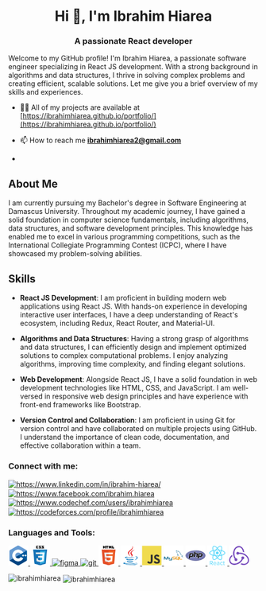 <h1 align="center">Hi 👋, I'm Ibrahim Hiarea</h1>
<h3 align="center">A passionate React developer</h3>

Welcome to my GitHub profile! I'm Ibrahim Hiarea, a passionate software engineer specializing in React JS development. With a strong background in algorithms and data structures, I thrive in solving complex problems and creating efficient, scalable solutions. Let me give you a brief overview of my skills and experiences.

- 👨‍💻 All of my projects are available at [https://ibrahimhiarea.github.io/portfolio/](https://ibrahimhiarea.github.io/portfolio/)

- 📫 How to reach me **ibrahimhiarea2@gmail.com**
- 
## About Me

I am currently pursuing my Bachelor's degree in Software Engineering at Damascus University. Throughout my academic journey, I have gained a solid foundation in computer science fundamentals, including algorithms, data structures, and software development principles. This knowledge has enabled me to excel in various programming competitions, such as the International Collegiate Programming Contest (ICPC), where I have showcased my problem-solving abilities.

## Skills

- **React JS Development**: I am proficient in building modern web applications using React JS. With hands-on experience in developing interactive user interfaces, I have a deep understanding of React's ecosystem, including Redux, React Router, and Material-UI.

- **Algorithms and Data Structures**: Having a strong grasp of algorithms and data structures, I can efficiently design and implement optimized solutions to complex computational problems. I enjoy analyzing algorithms, improving time complexity, and finding elegant solutions.

- **Web Development**: Alongside React JS, I have a solid foundation in web development technologies like HTML, CSS, and JavaScript. I am well-versed in responsive web design principles and have experience with front-end frameworks like Bootstrap.

- **Version Control and Collaboration**: I am proficient in using Git for version control and have collaborated on multiple projects using GitHub. I understand the importance of clean code, documentation, and effective collaboration within a team.


<h3 align="left">Connect with me:</h3>
<p align="left">
<a href="https://linkedin.com/in/https://www.linkedin.com/in/ibrahim-hiarea/" target="blank"><img align="center" src="https://raw.githubusercontent.com/rahuldkjain/github-profile-readme-generator/master/src/images/icons/Social/linked-in-alt.svg" alt="https://www.linkedin.com/in/ibrahim-hiarea/" height="30" width="40" /></a>
<a href="https://fb.com/https://www.facebook.com/ibrahim.hiarea" target="blank"><img align="center" src="https://raw.githubusercontent.com/rahuldkjain/github-profile-readme-generator/master/src/images/icons/Social/facebook.svg" alt="https://www.facebook.com/ibrahim.hiarea" height="30" width="40" /></a>
<a href="https://www.codechef.com/users/https://www.codechef.com/users/ibrahimhiarea" target="blank"><img align="center" src="https://cdn.jsdelivr.net/npm/simple-icons@3.1.0/icons/codechef.svg" alt="https://www.codechef.com/users/ibrahimhiarea" height="30" width="40" /></a>
<a href="https://codeforces.com/profile/https://codeforces.com/profile/ibrahimhiarea" target="blank"><img align="center" src="https://raw.githubusercontent.com/rahuldkjain/github-profile-readme-generator/master/src/images/icons/Social/codeforces.svg" alt="https://codeforces.com/profile/ibrahimhiarea" height="30" width="40" /></a>
</p>

<h3 align="left">Languages and Tools:</h3>
<p align="left"> <a href="https://www.w3schools.com/cpp/" target="_blank" rel="noreferrer"> <img src="https://raw.githubusercontent.com/devicons/devicon/master/icons/cplusplus/cplusplus-original.svg" alt="cplusplus" width="40" height="40"/> </a> <a href="https://www.w3schools.com/css/" target="_blank" rel="noreferrer"> <img src="https://raw.githubusercontent.com/devicons/devicon/master/icons/css3/css3-original-wordmark.svg" alt="css3" width="40" height="40"/> </a> <a href="https://www.figma.com/" target="_blank" rel="noreferrer"> <img src="https://www.vectorlogo.zone/logos/figma/figma-icon.svg" alt="figma" width="40" height="40"/> </a> <a href="https://git-scm.com/" target="_blank" rel="noreferrer"> <img src="https://www.vectorlogo.zone/logos/git-scm/git-scm-icon.svg" alt="git" width="40" height="40"/> </a> <a href="https://www.w3.org/html/" target="_blank" rel="noreferrer"> <img src="https://raw.githubusercontent.com/devicons/devicon/master/icons/html5/html5-original-wordmark.svg" alt="html5" width="40" height="40"/> </a> <a href="https://www.java.com" target="_blank" rel="noreferrer"> <img src="https://raw.githubusercontent.com/devicons/devicon/master/icons/java/java-original.svg" alt="java" width="40" height="40"/> </a> <a href="https://developer.mozilla.org/en-US/docs/Web/JavaScript" target="_blank" rel="noreferrer"> <img src="https://raw.githubusercontent.com/devicons/devicon/master/icons/javascript/javascript-original.svg" alt="javascript" width="40" height="40"/> </a> <a href="https://www.mysql.com/" target="_blank" rel="noreferrer"> <img src="https://raw.githubusercontent.com/devicons/devicon/master/icons/mysql/mysql-original-wordmark.svg" alt="mysql" width="40" height="40"/> </a> <a href="https://www.php.net" target="_blank" rel="noreferrer"> <img src="https://raw.githubusercontent.com/devicons/devicon/master/icons/php/php-original.svg" alt="php" width="40" height="40"/> </a> <a href="https://reactjs.org/" target="_blank" rel="noreferrer"> <img src="https://raw.githubusercontent.com/devicons/devicon/master/icons/react/react-original-wordmark.svg" alt="react" width="40" height="40"/> </a> <a href="https://redux.js.org" target="_blank" rel="noreferrer"> <img src="https://raw.githubusercontent.com/devicons/devicon/master/icons/redux/redux-original.svg" alt="redux" width="40" height="40"/> </a> </p>

<p><img align="left" src="https://github-readme-stats.vercel.app/api/top-langs?username=ibrahimhiarea&show_icons=true&locale=en&layout=compact" alt="ibrahimhiarea" /></p>

<p>&nbsp;<img align="center" src="https://github-readme-stats.vercel.app/api?username=ibrahimhiarea&show_icons=true&locale=en" alt="ibrahimhiarea" /></p>
